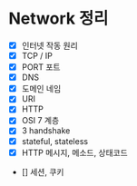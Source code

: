 # Network 정리

- [X] 인터넷 작동 원리
- [X] TCP / IP
- [X] PORT 포트
- [X] DNS
- [X] 도메인 네임
- [X] URI
- [X] HTTP
- [X] OSI 7 계층
- [X] 3 handshake
- [X] stateful, stateless
- [X] HTTP 메시지, 메소드, 상태코드
- [] 세션, 쿠키
